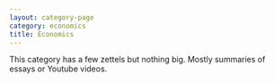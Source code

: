 ```yaml
---
layout: category-page
category: economics
title: Economics
---
```


This category has a few zettels but nothing big. Mostly summaries of essays or Youtube videos.